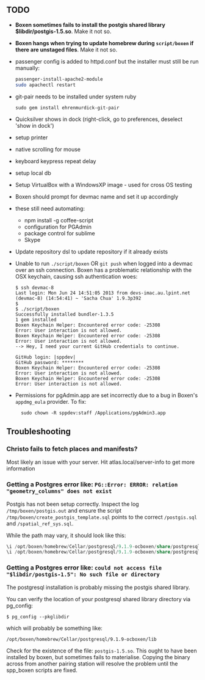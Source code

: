 ## TODO

- **Boxen sometimes fails to install the postgis shared library $libdir/postgis-1.5.so**. Make it not so.

- **Boxen hangs when trying to update homebrew during `script/boxen` if there are unstaged files**. Make it not so.

- passenger config is added to httpd.conf but the installer must still be run manually:

  ```bash
  passenger-install-apache2-module
  sudo apachectl restart
  ```

- git-pair needs to be installed under system ruby

  ```
  sudo gem install ehrenmurdick-git-pair
  ```

- Quicksilver shows in dock (right-click, go to preferences, deselect 'show in dock')
- setup printer
- native scrolling for mouse
- keyboard keypress repeat delay
- setup local db
- Setup VirtualBox with a WindowsXP image - used for cross OS testing
- Boxen should prompt for devmac name and set it up accordingly

- these still need automating:
  * npm install -g coffee-script
  * configuration for PGAdmin
  * package control for sublime
  * Skype

- Update repository dsl to update repository if it already exists

- Unable to run `./script/boxen` OR `git push` when logged into a devmac over an ssh connection. Boxen has a problematic relationship with the OSX keychain, causing ssh authentication woes:

  ```
  $ ssh devmac-8
  Last login: Mon Jun 24 14:51:05 2013 from devs-imac.au.lpint.net
  (devmac-8) (14:54:41) ~ 'Sacha Chua' 1.9.3p392
  $
  $ ./script/boxen
  Successfully installed bundler-1.3.5
  1 gem installed
  Boxen Keychain Helper: Encountered error code: -25308
  Error: User interaction is not allowed.
  Boxen Keychain Helper: Encountered error code: -25308
  Error: User interaction is not allowed.
  --> Hey, I need your current GitHub credentials to continue.

  GitHub login: |sppdev|
  GitHub password: ********
  Boxen Keychain Helper: Encountered error code: -25308
  Error: User interaction is not allowed.
  Boxen Keychain Helper: Encountered error code: -25308
  Error: User interaction is not allowed.
  ```

- Permissions for pgAdmin.app are set incorrectly due to a bug in Boxen's `appdmg_eula` provider. To fix:

        sudo chown -R sppdev:staff /Applications/pgAdmin3.app


## Troubleshooting

### Christo fails to fetch places and manifests?

Most likely an issue with your server. Hit atlas.local/server-info to get more information

### Getting a Postgres error like: `PG::Error: ERROR: relation "geometry_columns" does not exist`

Postgis has not been setup correctly. Inspect the log `/tmp/boxen/postgis.out` and ensure the script `/tmp/boxen/create_postgis_template.sql` points to the correct `/postgis.sql` and `/spatial_ref_sys.sql`.

While the path may vary, it should look like this:

```sql
\i /opt/boxen/homebrew/Cellar/postgresql/9.1.9-ocboxen/share/postgresql/contrib/postgis-1.5/postgis.sql
\i /opt/boxen/homebrew/Cellar/postgresql/9.1.9-ocboxen/share/postgresql/contrib/postgis-1.5/spatial_ref_sys.sql
```

### Getting a Postgres error like: `could not access file "$libdir/postgis-1.5": No such file or directory`

The postgresql installation is probably missing the postgis shared library.

You can verify the location of your postgresql shared library directory via pg_config:

`$ pg_config --pkglibdir`

which will probably be something like:

`/opt/boxen/homebrew/Cellar/postgresql/9.1.9-ocboxen/lib`

Check for the existence of the file: `postgis-1.5.so`. This ought to have been installed by boxen, but sometimes fails to materialise. Copying the binary across from another pairing station will resolve the problem until the spp_boxen scripts are fixed.


